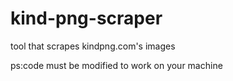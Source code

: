 # kind-png-scraper
tool that scrapes kindpng.com's images

ps:code must be modified to work on your machine

